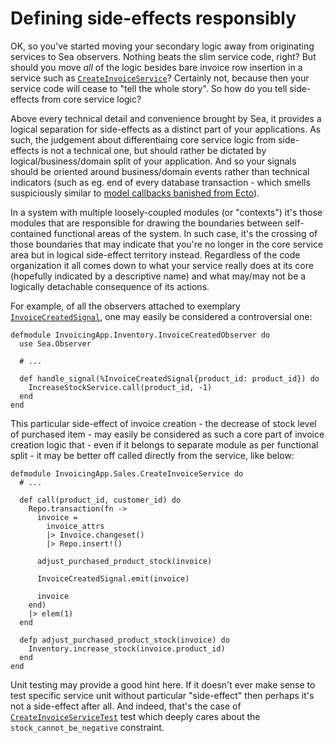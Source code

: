 # Defining side-effects responsibly

OK, so you've started moving your secondary logic away from originating services to Sea observers.
Nothing beats the slim service code, right? But should you move *all* of the logic besides bare
invoice row insertion in a service such as [`CreateInvoiceService`]? Certainly not, because then
your service code will cease to "tell the whole story". So how do you tell side-effects from core
service logic?

Above every technical detail and convenience brought by Sea, it provides a logical separation for
side-effects as a distinct part of your applications. As such, the judgement about differentiaing
core service logic from side-effects is not a technical one, but should rather be dictated by
logical/business/domain split of your application. And so your signals should be oriented around
business/domain events rather than technical indicators (such as eg. end of every database
transaction - which smells suspiciously similar to [model callbacks banished from Ecto]).

In a system with multiple loosely-coupled modules (or "contexts") it's those modules that are
responsible for drawing the boundaries between self-contained functional areas of the system. In
such case, it's the crossing of those boundaries that may indicate that you're no longer in the core
service area but in logical side-effect territory instead. Regardless of the code organization it
all comes down to what your service really does at its core (hopefully indicated by a descriptive
name) and what may/may not be a logically detachable consequence of its actions.

For example, of all the observers attached to exemplary [`InvoiceCreatedSignal`], one may easily be
considered a controversial one:

    defmodule InvoicingApp.Inventory.InvoiceCreatedObserver do
      use Sea.Observer

      # ...

      def handle_signal(%InvoiceCreatedSignal{product_id: product_id}) do
        IncreaseStockService.call(product_id, -1)
      end
    end

This particular side-effect of invoice creation - the decrease of stock level of purchased item -
may easily be considered as such a core part of invoice creation logic that - even if it belongs to
separate module as per functional split - it may be better off called directly from the service,
like below:

    defmodule InvoicingApp.Sales.CreateInvoiceService do
      # ...

      def call(product_id, customer_id) do
        Repo.transaction(fn ->
          invoice =
            invoice_attrs
            |> Invoice.changeset()
            |> Repo.insert!()

          adjust_purchased_product_stock(invoice)

          InvoiceCreatedSignal.emit(invoice)

          invoice
        end)
        |> elem(1)
      end

      defp adjust_purchased_product_stock(invoice) do
        Inventory.increase_stock(invoice.product_id)
      end
    end

Unit testing may provide a good hint here. If it doesn't ever make sense to test specific service
unit without particular "side-effect" then perhaps it's not a side-effect after all. And indeed,
that's the case of [`CreateInvoiceServiceTest`] test which deeply cares about the
`stock_cannot_be_negative` constraint.

[model callbacks banished from Ecto]: http://blog.plataformatec.com.br/2015/12/ecto-v1-1-released-and-ecto-v2-0-plans
[`CreateInvoiceService`]: https://github.com/surgeventures/sea-elixir/tree/master/examples/invoicing_app/lib/invoicing_app/sales/create_invoice_service.ex
[`InvoiceCreatedSignal`]: https://github.com/surgeventures/sea-elixir/tree/master/examples/invoicing_app/lib/invoicing_app/sales/invoice_created_signal.ex
[`CreateInvoiceServiceTest`]: https://github.com/surgeventures/sea-elixir/tree/master/examples/invoicing_app/test/unit/invoicing_app/sales/create_invoice_service_test.exs
